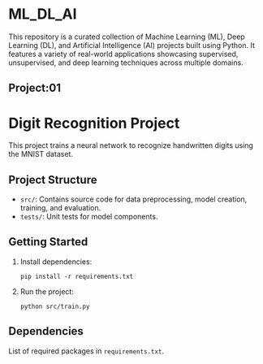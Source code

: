 # ML_DL_AI
This repository is a curated collection of Machine Learning (ML), Deep Learning (DL), and Artificial Intelligence (AI) projects built using Python. It features a variety of real-world applications showcasing supervised, unsupervised, and deep learning techniques across multiple domains. 

## Project:01
# Digit Recognition Project

This project trains a neural network to recognize handwritten digits using the MNIST dataset.

## Project Structure
- `src/`: Contains source code for data preprocessing, model creation, training, and evaluation.
- `tests/`: Unit tests for model components.

## Getting Started

1. Install dependencies:
    ```
    pip install -r requirements.txt
    ```

2. Run the project:
    ```
    python src/train.py
    ```

## Dependencies
List of required packages in `requirements.txt`.
